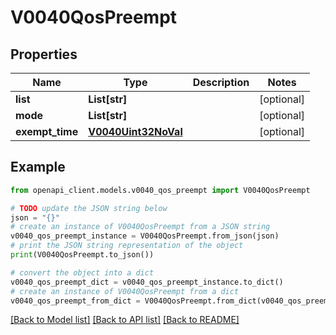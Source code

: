 # V0040QosPreempt


## Properties

Name | Type | Description | Notes
------------ | ------------- | ------------- | -------------
**list** | **List[str]** |  | [optional] 
**mode** | **List[str]** |  | [optional] 
**exempt_time** | [**V0040Uint32NoVal**](V0040Uint32NoVal.md) |  | [optional] 

## Example

```python
from openapi_client.models.v0040_qos_preempt import V0040QosPreempt

# TODO update the JSON string below
json = "{}"
# create an instance of V0040QosPreempt from a JSON string
v0040_qos_preempt_instance = V0040QosPreempt.from_json(json)
# print the JSON string representation of the object
print(V0040QosPreempt.to_json())

# convert the object into a dict
v0040_qos_preempt_dict = v0040_qos_preempt_instance.to_dict()
# create an instance of V0040QosPreempt from a dict
v0040_qos_preempt_from_dict = V0040QosPreempt.from_dict(v0040_qos_preempt_dict)
```
[[Back to Model list]](../README.md#documentation-for-models) [[Back to API list]](../README.md#documentation-for-api-endpoints) [[Back to README]](../README.md)



